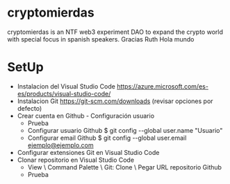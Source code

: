 # cryptomierdas
cryptomierdas is an NTF web3 experiment DAO to expand the crypto world with special focus in spanish speakers.
Gracias Ruth
Hola mundo

# SetUp 
- Instalacion del Visual Studio Code https://azure.microsoft.com/es-es/products/visual-studio-code/
- Instalacion Git https://git-scm.com/downloads (revisar opciones por defecto)
- Crear cuenta en Github - Configuración usuario
    * Prueba
    * Configurar usuario Github  $ git config --global user.name "Usuario"
    * Configurar email Github    $ git config --global user.email ejemplo@ejemplo.com
- Configurar extensiones Git en Visual Studio Code
- Clonar repositorio en Visual Studio Code
    * View \ Command Palette \ Git: Clone \ Pegar URL repositorio Github
    * Prueba
